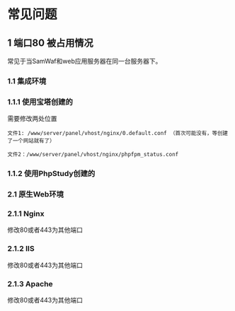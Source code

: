 # 常见问题
  
## 1 端口80 被占用情况
常见于当SamWaf和web应用服务器在同一台服务器下。

### 1.1 集成环境

### 1.1.1 使用宝塔创建的

需要修改两处位置
```
文件1: /www/server/panel/vhost/nginx/0.default.conf （首次可能没有，等创建了一个网站就有了）

文件2：/www/server/panel/vhost/nginx/phpfpm_status.conf
```

### 1.1.2 使用PhpStudy创建的

### 2.1 原生Web环境

### 2.1.1 Nginx
修改80或者443为其他端口

### 2.1.2 IIS
修改80或者443为其他端口

### 2.1.3 Apache
修改80或者443为其他端口